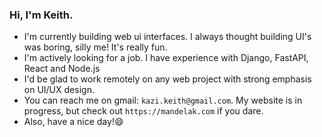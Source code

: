 ### Hi, I'm Keith.

<!--
**MandelaK/mandelak** is a ✨ _special_ ✨ repository because its `README.md` (this file) appears on your GitHub profile.

Here are some ideas to get you started:

- 🔭 I’m currently working on ...
- 🌱 I’m currently learning ...
- 👯 I’m looking to collaborate on ...
- 🤔 I’m looking for help with ...
- 💬 Ask me about ...
- 📫 How to reach me: ...
- 😄 Pronouns: ...
- ⚡ Fun fact: ...
-->

- I'm currently building web ui interfaces. I always thought building UI's was boring, silly me! It's really fun.
- I'm actively looking for a job. I have experience with Django, FastAPI, React and Node.js
- I'd be glad to work remotely on any web project with strong emphasis on UI/UX design.
- You can reach me on gmail: `kazi.keith@gmail.com`. My website is in progress, but check out `https://mandelak.com` if you dare.
- Also, have a nice day!😄

